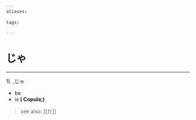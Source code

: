 ```yaml
---
aliases:
    
tags:
    
---
```


# じゃ
---
1).
,じゃ

- be
- is
**( Copula;)**
> see also:  [[だ]]
            